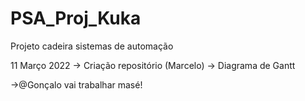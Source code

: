 # PSA_Proj_Kuka
Projeto cadeira sistemas de automação

11 Março 2022
-> Criação repositório (Marcelo)
-> Diagrama de Gantt

->@Gonçalo vai trabalhar masé!
